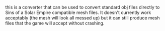 this is a converter that can be used to convert standard obj files directly to Sins of a Solar Empire compatible mesh files. It doesn't currently work acceptably (the mesh will look all messed up) but it can still produce mesh files that the game will accept without crashing.